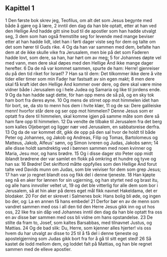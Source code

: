 ## Kapittel 1

1 Den første bok skrev jeg, Teofilus, om alt det som Jesus begynte med både å gjøre og å lære,
2 inntil den dag da han ble optatt, etter at han ved den Hellige Ånd hadde gitt sine bud til de apostler som han hadde utvalgt seg,
3 dem som han også fremstilte seg for levende med mange beviser etter at han hadde lidt, idet han i førti dager viste seg for dem og talte om det som hører til Guds rike.
4 Og da han var sammen med dem, befalte han dem at de ikke skulle vike fra Jerusalem, men bie på det som Faderen hadde lovt, som dere, sa han, har hørt om av meg;
5 for Johannes døpte vel med vann, men dere skal døpes med den Hellige Ånd ikke mange dager herefter.
6 Da de nå var kommet sammen, spurte de ham: Herre! gjenreiser du på den tid riket for Israel?
7 Han sa til dem: Det tilkommer ikke dere å vite tider eller timer som min Fader har fastsatt av sin egen makt;
8 men dere skal få kraft idet den Hellige Ånd kommer over dere, og dere skal være mine vidner både i Jerusalem og i hele Judea og Samaria og like til jordens ende.
9 Og da han hadde sagt dette, fór han opp mens de så på, og en sky tok ham bort fra deres øyne.
10 Og mens de stirret opp mot himmelen idet han fór bort, se, da sto to menn hos dem i hvite klær,
11 og de sa: Dere galileiske menn! hvorfor står dere og ser opp mot himmelen? Denne Jesus som er optatt fra dere til himmelen, skal komme igjen på samme måte som dere så ham fare opp til himmelen.
12 Da vendte de tilbake til Jerusalem fra det berg som kalles Oljeberget og ligger nær ved Jerusalem, en sabbatsreise derfra.
13 Og da de var kommet dit, gikk de opp på den sal hvor de holdt til både Peter og Johannes, og Jakob og Andreas, Filip og Tomas, Bartolomeus og Matteus, Jakob, Alfeus' sønn, og Simon ivreren og Judas, Jakobs sønn;
14 alle disse holdt samdrektig ved i bønnen sammen med noen kvinner og Maria, Jesu mor, og hans brødre.
15 Og i disse dager sto Peter opp midt iblandt brødrene der var samlet en flokk på omkring et hundre og tyve og han sa:
16 Brødre! Det skriftord måtte oppfylles som den Hellige Ånd forut talte ved Davids munn om Judas, som ble veiviser for dem som grep Jesus;
17 han var jo regnet blandt oss og fikk del i denne tjeneste.
18 Han kjøpte seg nå en aker for lønnen for sin ugjerning, og han styrtet ned og brast itu, og alle hans innvoller veltet ut,
19 og det ble vitterlig for alle dem som bor i Jerusalem, så at hin aker på deres eget mål fikk navnet Hakeldama, det er blodaker.
20 For det er skrevet i Salmenes bok: Hans bolig bli øde, og ingen bo der, og: La en annen få hans embede!
21 Derfor bør en av de menn som vandret sammen med oss i all den tid den Herre Jesus gikk inn og ut hos oss,
22 like fra sin dåp ved Johannes inntil den dag da han ble optatt fra oss en av disse bør sammen med oss bli vidne om hans opstandelse.
23 De stilte da fram to, Josef, som kaltes Barsabbas, med tilnavnet Justus, og Mattias.
24 Og de bad slik: Du, Herre, som kjenner alles hjerter! vis oss hvem du har utvalgt av disse to
25 til å få del i denne tjeneste og apostelgjerning som Judas gikk bort fra for å gå til sitt eget sted!
26 Så kastet de lodd mellom dem, og loddet falt på Mattias, og han ble regnet sammen med de elleve apostler.
